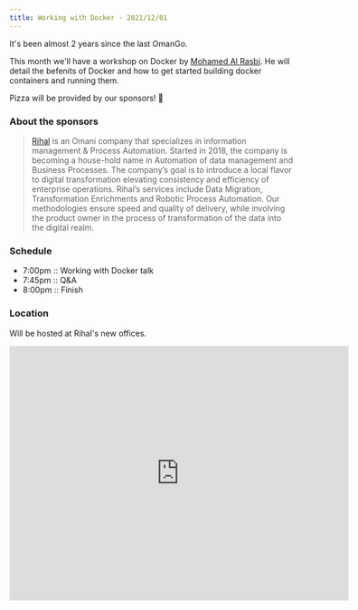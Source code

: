 ```yaml
---
title: Working with Docker - 2021/12/01
---
```


It's been almost 2 years since the last OmanGo.

This month we'll have a workshop on Docker by [Mohamed Al Rasbi](https://om.linkedin.com/in/mohdrasbi). He will detail the befenits of Docker and how to get started building docker containers and running them.

Pizza will be provided by our sponsors! 🍕

### About the sponsors

> [Rihal](https://rihal.om) is an Omani company that specializes in information management & Process Automation. Started in 2018, the company is becoming a house-hold name in Automation of data management and Business Processes. The company’s goal is to introduce a local flavor to digital transformation elevating consistency and efficiency of enterprise operations. Rihal’s services include Data Migration, Transformation Enrichments and Robotic Process Automation. Our methodologies ensure speed and quality of delivery, while involving the product owner in the process of transformation of the data into the digital realm.

### Schedule

- 7:00pm :: Working with Docker talk
- 7:45pm :: Q&A
- 8:00pm :: Finish

### Location

Will be hosted at Rihal's new offices.

<iframe src="https://www.google.com/maps/embed?pb=!1m18!1m12!1m3!1d1220.2343353757701!2d58.36835212076506!3d23.583863473368865!2m3!1f0!2f0!3f0!3m2!1i1024!2i768!4f13.1!3m3!1m2!1s0x3e8e01950c37d799%3A0x8c2c372614b85712!2sRihal%20-%20Data%20Migration%20and%20Services%20LLC!5e0!3m2!1sen!2som!4v1637151515769!5m2!1sen!2som" width="600" height="450" style="border:0;" allowfullscreen="" loading="lazy"></iframe>
